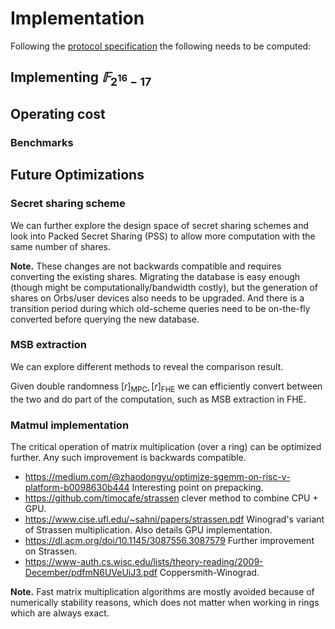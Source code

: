 # Implementation

Following the [protocol specification](./specification.md) the following needs to be computed:


## Implementing $𝔽_{2^{16} - 17}$



## Operating cost

### Benchmarks



## Future Optimizations

### Secret sharing scheme

We can further explore the design space of secret sharing schemes and look into Packed Secret Sharing (PSS) to allow more computation with the same number of shares.

**Note.** These changes are not backwards compatible and requires converting the existing shares. Migrating the database is easy enough (though might be computationally/bandwidth costly), but the generation of shares on Orbs/user devices also needs to be upgraded. And there is a transition period during which old-scheme queries need to be on-the-fly converted before querying the new database.

### MSB extraction

We can explore different methods to reveal the comparison result.

Given double randomness $[r]_{\mathsf{MPC}}, [r]_{\mathsf{FHE}}$ we can efficiently convert between the two and do part of the computation, such as MSB extraction in FHE.

### Matmul implementation

The critical operation of matrix multiplication (over a ring) can be optimized further. Any such improvement is backwards compatible.

*   https://medium.com/@zhaodongyu/optimize-sgemm-on-risc-v-platform-b0098630b444
    Interesting point on prepacking.
*   https://github.com/timocafe/strassen
    clever method to combine CPU + GPU.
*   https://www.cise.ufl.edu/~sahni/papers/strassen.pdf
    Winograd's variant of Strassen multiplication.
    Also details GPU implementation.
*   https://dl.acm.org/doi/10.1145/3087556.3087579
    Further improvement on Strassen.
*   https://www-auth.cs.wisc.edu/lists/theory-reading/2009-December/pdfmN6UVeUiJ3.pdf
    Coppersmith-Winograd.

**Note.** Fast matrix multiplication algorithms are mostly avoided because of numerically stability reasons, which does not matter when working in rings which are always exact.
